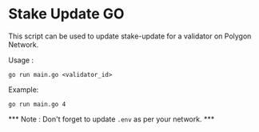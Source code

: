 # Stake Update GO

This script can be used to update stake-update for a validator on Polygon Network.

Usage :
```
go run main.go <validator_id>
```

Example:
```
go run main.go 4
```
*** Note : Don't forget to update `.env` as per your network. ***
